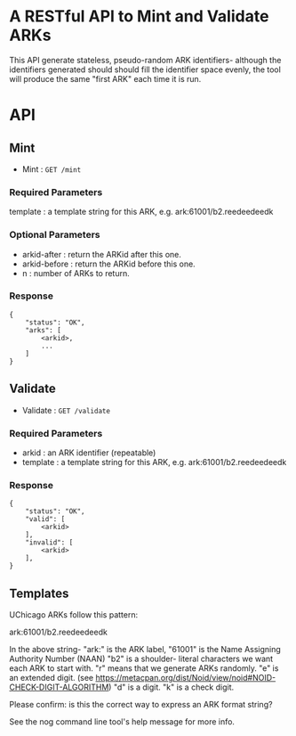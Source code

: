 # A RESTful API to Mint and Validate ARKs

This API generate stateless, pseudo-random ARK identifiers- although the
identifiers generated should should fill the identifier space evenly, the tool
will produce the same "first ARK" each time it is run.

# API

## Mint

* Mint : `GET /mint`

### Required Parameters

template : a template string for this ARK, e.g. ark:61001/b2.reedeedeedk

### Optional Parameters

- arkid-after : return the ARKid after this one.
- arkid-before : return the ARKid before this one.
- n : number of ARKs to return.

### Response

```
{
    "status": "OK",
    "arks": [
        <arkid>,
        ...
    ]
}
```


## Validate

* Validate : `GET /validate`

### Required Parameters

- arkid : an ARK identifier (repeatable)
- template : a template string for this ARK, e.g. ark:61001/b2.reedeedeedk

### Response

```
{
    "status": "OK",
    "valid": [
        <arkid>
    ],
    "invalid": [
        <arkid>
    ],
}
```

## Templates

UChicago ARKs follow this pattern:

ark:61001/b2.reedeedeedk

In the above string-
    "ark:" is the ARK label,
    "61001" is the Name Assigning Authority Number (NAAN)
    "b2" is a shoulder- literal characters we want each ARK to start with.
    "r" means that we generate ARKs randomly. 
    "e" is an extended digit. (see https://metacpan.org/dist/Noid/view/noid#NOID-CHECK-DIGIT-ALGORITHM)
    "d" is a digit.
    "k" is a check digit. 

Please confirm: is this the correct way to express an ARK format string? 

See the nog command line tool's help message for more info. 
